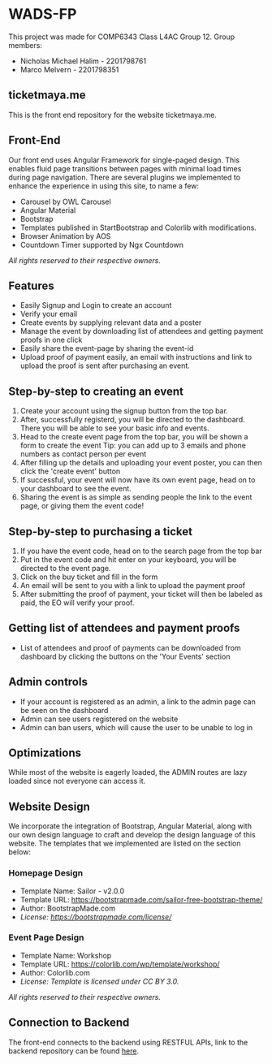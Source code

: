 # WADS-FP

This project was made for COMP6343 Class L4AC Group 12. Group members:
* Nicholas Michael Halim - 2201798761
* Marco Melvern - 2201798351

## ticket<b>maya</b>.me
This is the front end repository for the website ticketmaya.me. 

## Front-End

Our front end uses Angular Framework for single-paged design. This enables fluid page transitions between pages with minimal load times during page navigation.
There are several plugins we implemented to enhance the experience in using this site, to name a few:
* Carousel by OWL Carousel
* Angular Material
* Bootstrap
* Templates published in StartBootstrap and Colorlib with modifications.
* Browser Animation by AOS
* Countdown Timer supported by Ngx Countdown

*All rights reserved to their respective owners.*

## Features

* Easily Signup and Login to create an account
* Verify your email
* Create events by supplying relevant data and a poster
* Manage the event by downloading list of attendees and getting payment proofs in one click
* Easily share the event-page by sharing the event-id
* Upload proof of payment easily, an email with instructions and link to upload the proof is sent after purchasing an event.

## Step-by-step to creating an event

1. Create your account using the signup button from the top bar.
2. After, successfully registerd, you will be directed to the dashboard. There you will be able to see your basic info and events.
3. Head to the create event page from the top bar, you will be shown a form to create the event
Tip: you can add up to 3 emails and phone numbers as contact person per event
4. After filling up the details and uploading your event poster, you can then click the 'create event' button
5. If successful, your event will now have its own event page, head on to your dashboard to see the event.
6. Sharing the event is as simple as sending people the link to the event page, or giving them the event code!

## Step-by-step to purchasing a ticket

1. If you have the event code, head on to the search page from the top bar
2. Put in the event code and hit enter on your keyboard, you will be directed to the event page.
3. Click on the buy ticket and fill in the form
4. An email will be sent to you with a link to upload the payment proof
5. After submitting the proof of payment, your ticket will then be labeled as paid, the EO will verify your proof.

## Getting list of attendees and payment proofs
* List of attendees and proof of payments can be downloaded from dashboard by clicking the buttons on the 'Your Events' section

## Admin controls
* If your account is registered as an admin, a link to the admin page can be seen on the dashboard
* Admin can see users registered on the website
* Admin can ban users, which will cause the user to be unable to log in

## Optimizations

While most of the website is eagerly loaded, the ADMIN routes are lazy loaded since not everyone can access it.

## Website Design

We incorporate the integration of Bootstrap, Angular Material, along with our own design language to craft and develop the design language of this website. 
The templates that we implemented are listed on the section below:

### Homepage Design
* Template Name: Sailor - v2.0.0
* Template URL: https://bootstrapmade.com/sailor-free-bootstrap-theme/
* Author: BootstrapMade.com
* *License: https://bootstrapmade.com/license/*

### Event Page Design
* Template Name: Workshop
* Template URL: https://colorlib.com/wp/template/workshop/
* Author: Colorlib.com
* *License: Template is licensed under CC BY 3.0.*

*All rights reserved to their respective owners.*



## Connection to Backend

The front-end connects to the backend using RESTFUL APIs, link to the backend repository can be found [here](https://github.com/nicholasm185/WASD-FP-Backend).





